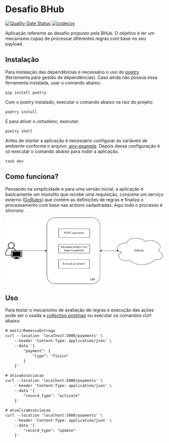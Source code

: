 # Desafio BHub

[![Quality Gate Status](https://sonarcloud.io/api/project_badges/measure?project=edumerckx_desafio-bhub&metric=alert_status)](https://sonarcloud.io/summary/new_code?id=edumerckx_desafio-bhub)
[![codecov](https://codecov.io/gh/edumerckx/desafio-bhub/branch/main/graph/badge.svg?token=JVZ84B8TN8)](https://codecov.io/gh/edumerckx/desafio-bhub)

Aplicação referente ao desafio proposto pela BHub. O objetivo é ter um mecanismo capaz de processar diferentes regras com base no seu payload.

## Instalação
Para instalação das dependências é necessário o uso do [poetry](https://python-poetry.org/) (ferramenta para gestão de dependências). Caso ainda não possua essa ferramenta instalada, usar o comando abaixo:
```shell
pip install poetry
```

Com o poetry instalado, executar o comando abaixo na raiz do projeto:
```shell
poetry install
```

E para ativar o _virtualenv_, executar:
```shell
poetry shell
```

Antes de *startar* a aplicação é necessário configurar as variáveis de ambiente conforme o arquivo [.env-example](https://github.com/edumerckx/desafio-bhub/blob/main/.env-example). Depois dessa configuração é só executar o comando abaixo para *rodar* a aplicação.
```shell
task dev
```


## Como funciona?

Pensando na simplicidade e para uma versão inicial, a aplicação é basicamente um monolito que recebe uma requisição, consome um serviço externo ([GoRules](https://gorules.io/)) que contém as definições de regras e finaliza o processamento com base nas actions cadastradas. Aqui todo o processo é síncrono.

![bhub 1a versao](./bhub-1a-versao.png)

## Uso

Para testar o mecanismo de avaliação de regras e execução das ações pode ser o usada a [collection postman](https://github.com/edumerckx/desafio-bhub/blob/main/postman_collection.json) ou executar os comandos cUrl abaixo:

```shell
# emitirRemessaEntrega
curl --location 'localhost:5000/payments' \
    --header 'Content-Type: application/json' \
    --data '{
        "payment": {
            "type": "fisico"
        }
    }'
```

```shell
# ativaAssociacao
curl --location 'localhost:5000/payments' \
    --header 'Content-Type: application/json' \
    --data '{
        "record_type": "activate"
    }'
```

```shell
# atualizaAssociacao
curl --location 'localhost:5000/payments' \
    --header 'Content-Type: application/json' \
    --data '{
        "record_type": "update"
    }'
```
